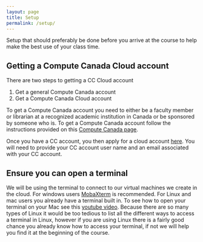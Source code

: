 ```yaml
---
layout: page
title: Setup
permalink: /setup/
---
```


Setup that should preferably be done before you arrive at the course to help make the best use of your class time.

## Getting a Compute Canada Cloud account

There are two steps to getting a CC Cloud account

1. Get a general Compute Canada account
2. Get a Compute Canada Cloud account

To get a Compute Canada account you need to either be a faculty member or librarian at a recognized academic institution in Canada or be sponsored by someone who is. To get a Compute Canada account follow the instructions provided on this [Compute Canada page](https://www.computecanada.ca/research-portal/account-management/apply-for-an-account/).

Once you have a CC account, you then apply for a cloud account [here](https://www.computecanada.ca/research-portal/national-services/compute-canada-cloud/create-a-cloud-account/). You will need to provide your CC account user name and an email associated with your CC account.

## Ensure you can open a terminal

We will be using the terminal to connect to our virtual machines we create in the cloud. For windows users [MobaXterm](http://mobaxterm.mobatek.net/) is recommended. For Linux and mac users you already have a terminal built in. To see how to open your terminal on your Mac see this [youtube video](https://www.youtube.com/watch?v=zw7Nd67_aFw). Because there are so many types of Linux it would be too tedious to list all the different ways to access a terminal in Linux, however if you are using Linux there is a fairly good chance you already know how to access your terminal, if not we will help you find it at the beginning of the course.
